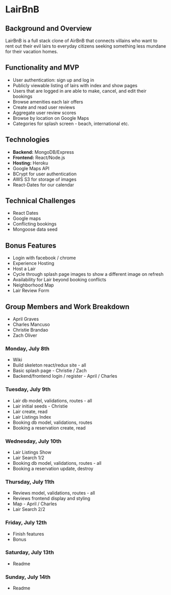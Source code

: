 # LairBnB

## Background and Overview
LairBnB is a full stack clone of AirBnB that connects villains who want to rent out their evil lairs to everyday citizens seeking something less mundane for their vacation homes.

## Functionality and MVP
* User authentication: sign up and log in
* Publicly viewable listing of lairs with index and show pages
* Users that are logged in are able to make, cancel, and edit their bookings
* Browse amenities each lair offers
* Create and read user reviews
* Aggregate user review scores
* Browse by location on Google Maps
* Categories for splash screen - beach, international etc.

## Technologies

* **Backend:** MongoDB/Express
* **Frontend:** React/Node.js
* **Hosting:** Heroku
* Google Maps API 
* BCrypt for user authentication
* AWS S3 for storage of images
* React-Dates for our calendar 

## Technical Challenges
* React Dates
* Google maps
* Conflicting bookings
* Mongoose data seed

## Bonus Features
* Login with facebook / chrome
* Experience Hosting
* Host a Lair
* Cycle through splash page images to show a different image on refresh
* Availability for Lair beyond booking conflicts
* Neighborhood Map
* Lair Review Form

## Group Members and Work Breakdown

* April Graves
* Charles Mancuso
* Christie Brandao
* Zach Oliver

### Monday, July 8th
* Wiki
* Build skeleton react/redux site - all
* Basic splash page - Christie / Zach
* Backend/frontend login / register - April / Charles

### Tuesday, July 9th
* Lair db model, validations, routes - all
* Lair initial seeds - Christie
* Lair create, read
* Lair Listings Index
* Booking db model, validations, routes
* Booking a reservation create, read

### Wednesday, July 10th
* Lair Listings Show
* Lair Search 1/2
* Booking db model, validations, routes - all
* Booking a reservation update, destroy

### Thursday, July 11th
* Reviews model, validations, routes - all
* Reviews frontend display and styling
* Map - April / Charles
* Lair Search 2/2

### Friday, July 12th
* Finish features
* Bonus

### Saturday, July 13th
* Readme

### Sunday, July 14th
* Readme

